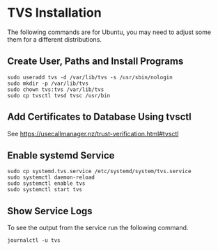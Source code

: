 # TVS Installation

The following commands are for Ubuntu, you may need to adjust some
them for a different distributions.

## Create User, Paths and Install Programs

```
sudo useradd tvs -d /var/lib/tvs -s /usr/sbin/nologin
sudo mkdir -p /var/lib/tvs
sudo chown tvs:tvs /var/lib/tvs
sudo cp tvsctl tvsd tvsc /usr/bin
```

## Add Certificates to Database Using tvsctl

See https://usecallmanager.nz/trust-verification.html#tvsctl 

## Enable systemd Service

```
sudo cp systemd.tvs.service /etc/systemd/system/tvs.service
sudo systemctl daemon-reload
sudo systemctl enable tvs
sudo systemctl start tvs
```

## Show Service Logs

To see the output from the service run the following command.

```
journalctl -u tvs
```
